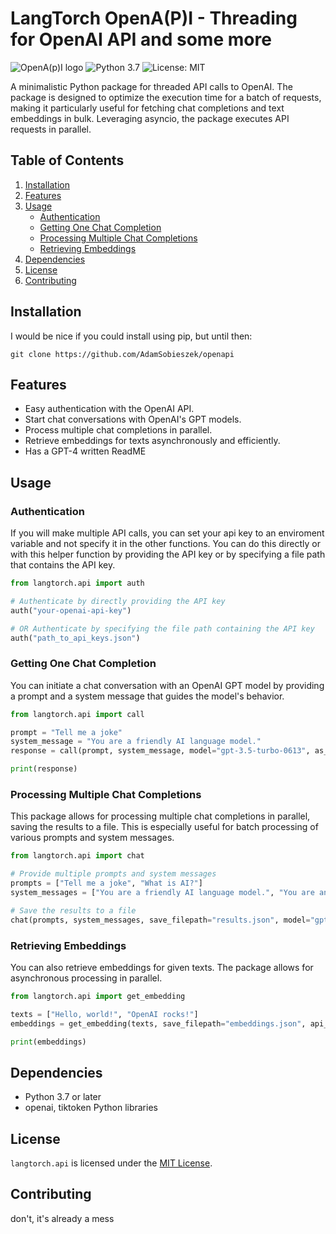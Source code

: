# LangTorch OpenA(P)I - Threading for OpenAI API and some more

![OpenA(p)I logo](https://drive.google.com/uc?export=view&id=1QWoRW-xS1weu_--X2YPR2_ZxGfL_ADPS) ![Python 3.7](https://img.shields.io/badge/python-3.7-blue.svg) ![License: MIT](https://img.shields.io/badge/License-MIT-blue.svg)

A minimalistic Python package for threaded API calls to OpenAI. The package is designed to optimize the execution time
for a batch of requests, making it particularly useful for fetching chat completions and text embeddings in bulk.
Leveraging asyncio, the package executes API requests in parallel.

## Table of Contents

1. [Installation](#installation)
2. [Features](#features)
3. [Usage](#usage)
    - [Authentication](#authentication)
    - [Getting One Chat Completion](#getting-one-chat-completion)
    - [Processing Multiple Chat Completions](#processing-multiple-chat-completions)
    - [Retrieving Embeddings](#retrieving-embeddings)
4. [Dependencies](#dependencies)
5. [License](#license)
6. [Contributing](#contributing)

## Installation

I would be nice if you could install using pip, but until then:

```
git clone https://github.com/AdamSobieszek/openapi
```

## Features

- Easy authentication with the OpenAI API.
- Start chat conversations with OpenAI's GPT models.
- Process multiple chat completions in parallel.
- Retrieve embeddings for texts asynchronously and efficiently.
- Has a GPT-4 written ReadME

## Usage

### Authentication

If you will make multiple API calls, you can set your api key to an enviroment variable and not specify it in the other
functions. You can do this directly or with this helper function by providing the API key or by specifying a file path
that contains the API key.

```python
from langtorch.api import auth

# Authenticate by directly providing the API key
auth("your-openai-api-key")

# OR Authenticate by specifying the file path containing the API key
auth("path_to_api_keys.json")
```

### Getting One Chat Completion

You can initiate a chat conversation with an OpenAI GPT model by providing a prompt and a system message that guides the
model's behavior.

```python
from langtorch.api import call

prompt = "Tell me a joke"
system_message = "You are a friendly AI language model."
response = call(prompt, system_message, model="gpt-3.5-turbo-0613", as_str=True)

print(response)
```

### Processing Multiple Chat Completions

This package allows for processing multiple chat completions in parallel, saving the results to a file. This is
especially useful for batch processing of various prompts and system messages.

```python
from langtorch.api import chat

# Provide multiple prompts and system messages
prompts = ["Tell me a joke", "What is AI?"]
system_messages = ["You are a friendly AI language model.", "You are an educational AI."]

# Save the results to a file
chat(prompts, system_messages, save_filepath="results.json", model="gpt-3.5-turbo", api_key="your-openai-api-key")
```

### Retrieving Embeddings

You can also retrieve embeddings for given texts. The package allows for asynchronous processing in parallel.

```python
from langtorch.api import get_embedding

texts = ["Hello, world!", "OpenAI rocks!"]
embeddings = get_embedding(texts, save_filepath="embeddings.json", api_key="your-openai-api-key")

print(embeddings)
```

## Dependencies

- Python 3.7 or later
- openai, tiktoken Python libraries

## License

`langtorch.api` is licensed under the [MIT License](./LICENSE).

## Contributing

don't, it's already a mess